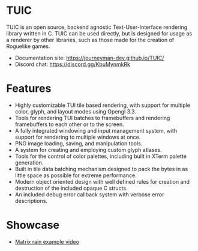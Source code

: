 # TUIC

TUIC is an open source, backend agnostic Text-User-Interface rendering library written in C. TUIC can be used directly, but is designed for usage as a renderer by other libraries, such as those made for the creation of Roguelike games.

* Documentation site: https://journeyman-dev.github.io/TUIC/
* Discord chat: https://discord.gg/KbuMynmkRk

# Features


 * Highly customizable TUI tile based rendering, with support for multiple color, glyph, and layout modes using Opengl 3.3.
 * Tools for rendering TUI batches to framebuffers and rendering framebuffers to each other or to the screen.
 * A fully integrated windowing and input management system, with support for rendering to multiple windows at once.
 * PNG image loading, saving, and manipulation tools.
 * A system for creating and employing custom glyph atlases. 
 * Tools for the control of color palettes, including built in XTerm palette generation.
 * Built in tile data batching mechanism designed to pack the bytes in as little space as possible for extreme performance.
 * Modern object oriented design with well defined rules for creation and destruction of the included opaque C structs.
 * An included debug error callback system with verbose error descriptions.
 
# Showcase

 * [Matrix rain example video](https://www.youtube.com/watch?v=gazj_BWtqNM)
